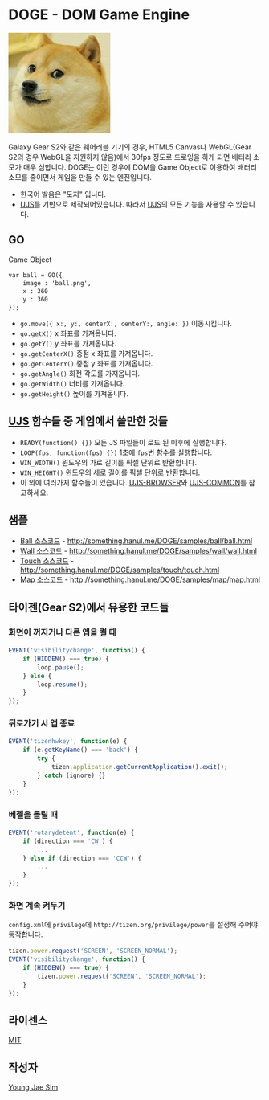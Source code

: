 # DOGE - DOM Game Engine
![ScreenShot](https://raw.githubusercontent.com/Hanul/DOGE/master/doge.jpg)

Galaxy Gear S2와 같은 웨어러블 기기의 경우, HTML5 Canvas나 WebGL(Gear S2의 경우 WebGL을 지원하지 않음)에서 30fps 정도로 드로잉을 하게 되면 배터리 소모가 매우 심합니다.
DOGE는 이런 경우에 DOM을 Game Object로 이용하여 배터리 소모를 줄이면서 게임을 만들 수 있는 엔진입니다.

* 한국어 발음은 "도지" 입니다.
* [UJS](https://github.com/Hanul/UJS)를 기반으로 제작되어있습니다. 따라서 [UJS](https://github.com/Hanul/UJS)의 모든 기능을 사용할 수 있습니다.

## GO
Game Object
```
var ball = GO({
	image : 'ball.png',
	x : 360
	y : 360
});
```
* `go.move({ x:, y:, centerX:, centerY:, angle: })` 이동시킵니다.
* `go.getX()` x 좌표를 가져옵니다.
* `go.getY()` y 좌표를 가져옵니다.
* `go.getCenterX()` 중점 x 좌표를 가져옵니다.
* `go.getCenterY()` 중점 y 좌표를 가져옵니다.
* `go.getAngle()` 회전 각도를 가져옵니다.
* `go.getWidth()` 너비를 가져옵니다.
* `go.getHeight()` 높이를 가져옵니다.

## [UJS](https://github.com/Hanul/UJS) 함수들 중 게임에서 쓸만한 것들
* `READY(function() {})` 모든 JS 파일들이 로드 된 이후에 실행합니다.
* `LOOP(fps, function(fps) {})` 1초에 `fps`번 함수를 실행합니다.
* `WIN_WIDTH()` 윈도우의 가로 길이를 픽셀 단위로 반환합니다.
* `WIN_HEIGHT()` 윈도우의 세로 길이를 픽셀 단위로 반환합니다.
* 이 외에 여러가지 함수들이 있습니다. [UJS-BROWSER](https://github.com/Hanul/UJS/blob/master/DOC/UJS-BROWSER.md)와 [UJS-COMMON](https://github.com/Hanul/UJS/blob/master/DOC/UJS-COMMON.md)를 참고하세요.

## 샘플
* [Ball 소스코드](samples/ball) - http://something.hanul.me/DOGE/samples/ball/ball.html
* [Wall 소스코드](samples/wall) - http://something.hanul.me/DOGE/samples/wall/wall.html
* [Touch 소스코드](samples/touch) - http://something.hanul.me/DOGE/samples/touch/touch.html
* [Map 소스코드](samples/map) - http://something.hanul.me/DOGE/samples/map/map.html

## 타이젠(Gear S2)에서 유용한 코드들
### 화면이 꺼지거나 다른 앱을 켤 때
```javascript
EVENT('visibilitychange', function() {
	if (HIDDEN() === true) {
		loop.pause();
	} else {
		loop.resume();
	}
});
```

### 뒤로가기 시 앱 종료
```javascript
EVENT('tizenhwkey', function(e) {
	if (e.getKeyName() === 'back') {
		try {
            tizen.application.getCurrentApplication().exit();
        } catch (ignore) {}
	}
});
```

### 베젤을 돌릴 때
```javascript
EVENT('rotarydetent', function(e) {
	if (direction === 'CW') {
		...
	} else if (direction === 'CCW') {
		...
	}
});
```

### 화면 계속 켜두기
`config.xml`에 `privilege`에 `http://tizen.org/privilege/power`를 설정해 주어야 동작합니다.
```javascript
tizen.power.request('SCREEN', 'SCREEN_NORMAL');
EVENT('visibilitychange', function() {
	if (HIDDEN() === true) {
		tizen.power.request('SCREEN', 'SCREEN_NORMAL');
	}
});
```

## 라이센스
[MIT](LICENSE)

## 작성자
[Young Jae Sim](https://github.com/Hanul)